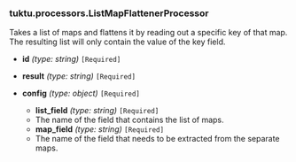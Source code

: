 ### tuktu.processors.ListMapFlattenerProcessor
Takes a list of maps and flattens it by reading out a specific key of that map. The resulting list will only contain the value of the key field.

  * **id** *(type: string)* `[Required]`

  * **result** *(type: string)* `[Required]`

  * **config** *(type: object)* `[Required]`

    * **list_field** *(type: string)* `[Required]`
    - The name of the field that contains the list of maps.

    * **map_field** *(type: string)* `[Required]`
    - The name of the field that needs to be extracted from the separate maps.

